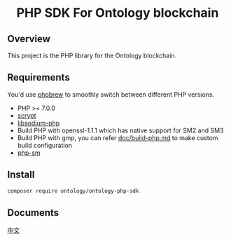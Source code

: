 <h1 align="center">PHP SDK For Ontology blockchain </h1>

## Overview

This project is the PHP library for the Ontology blockchain.

## Requirements

You'd use [phpbrew](https://github.com/phpbrew/phpbrew) to smoothly switch between different PHP versions.

- PHP >= 7.0.0
- [scrypt](https://github.com/DomBlack/php-scrypt)
- [libsodium-php](https://github.com/jedisct1/libsodium-php)
- Build PHP with openssl-1.1.1 which has native support for SM2 and SM3
- Build PHP with gmp, you can refer [doc/build-php.md](doc/build-php.md) to make custom build configuration
- [php-sm](https://github.com/hsiaosiyuan0/php-sm)

## Install

```bash
composer require ontology/ontology-php-sdk
```

## Documents

[中文](doc/zh-CN/概述.md)
